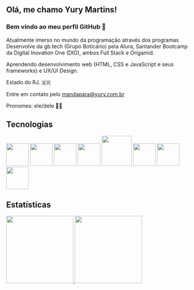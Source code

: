 ## Olá, me chamo Yury Martins! 
### Bem vindo ao meu perfil GitHub 👋

Atualmente imerso no mundo da programação através dos programas Desenvolve da gb.tech (Grupo Boticário) pela Alura, Santander Bootcamp da Digital Inovation One (DIO), ambos Full Stack e Origamid. 

Aprendendo desenvolvimento web (HTML, CSS e JavaScript e seus frameworks) e UX/UI Design.

Estado do RJ. 🇧🇷

Entre em contato pelo mandapara@yury.com.br

Pronomes: ele/dele 🏳️‍🌈

## Tecnologias

<img src="https://cdn.jsdelivr.net/gh/devicons/devicon/icons/html5/html5-original.svg" width="60" /> <img src="https://cdn.jsdelivr.net/gh/devicons/devicon/icons/css3/css3-original.svg" width="60" /> <img src="https://cdn.jsdelivr.net/gh/devicons/devicon/icons/javascript/javascript-original.svg" width="60" /> <img src="https://cdn.jsdelivr.net/gh/devicons/devicon/icons/nodejs/nodejs-original.svg" width="60" /> <img src="https://cdn.jsdelivr.net/gh/devicons/devicon/icons/java/java-original.svg" width="80" />  <img src="https://cdn.jsdelivr.net/gh/devicons/devicon/icons/angularjs/angularjs-original.svg" width="60" /> <img src="https://cdn.jsdelivr.net/gh/devicons/devicon/icons/typescript/typescript-original.svg" width="60" /> <img src="https://cdn.jsdelivr.net/gh/devicons/devicon/icons/spring/spring-original.svg" width="60" />
          
## Estatísticas

<div>
<a href="https://github.com/yurymartins">
<img height="180em" src="https://github-readme-stats.vercel.app/api/top-langs/?username=yurymartins&layout=compact&langs_count=7&theme=merko"/>
<img height="180em" src="https://github-readme-stats.vercel.app/api?username=yurymartins&show_icons=true&theme=merko&include_all_commits=true&count_private=true"/>
</div>
          
          
          
          
          

